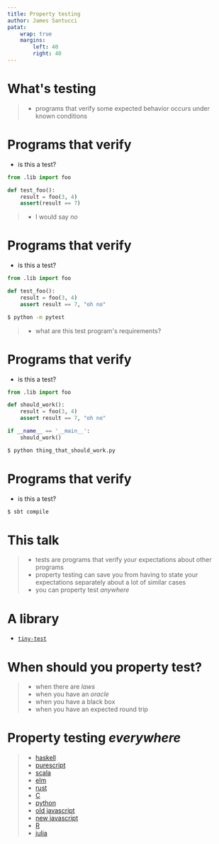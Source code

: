 ```yaml
---
title: Property testing
author: James Santucci
patat:
    wrap: true
    margins:
        left: 40
        right: 40
---
```


# What's testing #

> - programs that verify some expected behavior occurs under known conditions

# Programs that verify

- is this a test?

```python
from .lib import foo

def test_foo():
    result = foo(3, 4)
    assert(result == 7)
```

> - I would say _no_

# Programs that verify

- is this a test?

```python
from .lib import foo

def test_foo():
    result = foo(3, 4)
    assert result == 7, "oh no"
```

```bash
$ python -m pytest
```

> - what are this test program's requirements?

# Programs that verify

- is this a test?

```python
from .lib import foo

def should_work():
    result = foo(3, 4)
    assert result == 7, "oh no"

if __name__ == '__main__':
    should_work()
```

```bash
$ python thing_that_should_work.py
```

# Programs that verify

- is this a test?

```bash
$ sbt compile
```

# This talk

> - tests are programs that verify your expectations about other programs
> - property testing can save you from having to state your expectations separately about a lot of similar cases
> - you can property test _anywhere_

# A library

- [`tiny-test`](https://github.com/jisantuc/tiny-test/)

# When should you property test?

> - when there are _laws_
> - when you have an _oracle_
> - when you have a black box
> - when you have an expected round trip

# Property testing _everywhere_

> - [haskell](https://hackage.haskell.org/package/QuickCheck)
> - [purescript](https://github.com/purescript/purescript-quickcheck)
> - [scala](https://www.scalacheck.org/)
> - [elm](https://package.elm-lang.org/packages/elm-explorations/test/latest)
> - [rust](https://github.com/BurntSushi/quickcheck)
> - [C](https://github.com/silentbicycle/theft)
> - [python](https://hypothesis.readthedocs.io/en/latest/)
> - [old javascript](http://jsverify.github.io/)
> - [new javascript](https://github.com/dubzzz/fast-check)
> - [R](https://github.com/RevolutionAnalytics/quickcheck)
> - [julia](https://quickcheckjl.readthedocs.io/en/latest/)
